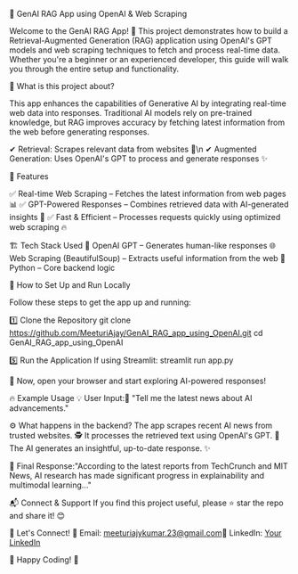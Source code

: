 🌟 GenAI RAG App using OpenAI & Web Scraping

Welcome to the GenAI RAG App! 🚀 This project demonstrates how to build a Retrieval-Augmented Generation (RAG) application using OpenAI's GPT models and web scraping techniques to fetch and process real-time data. Whether you're a beginner or an experienced developer, this guide will walk you through the entire setup and functionality.

📌 What is this project about?

This app enhances the capabilities of Generative AI by integrating real-time web data into responses. Traditional AI models rely on pre-trained knowledge, but RAG improves accuracy by fetching latest information from the web before generating responses.

✔ Retrieval: Scrapes relevant data from websites 📡\n
✔ Augmented Generation: Uses OpenAI's GPT to process and generate responses ✨

🚀 Features

✅ Real-time Web Scraping – Fetches the latest information from web pages 📊
✅ GPT-Powered Responses – Combines retrieved data with AI-generated insights 🤖
✅ Fast & Efficient – Processes requests quickly using optimized web scraping 🔥

🏗️ Tech Stack Used
🧠 OpenAI GPT – Generates human-like responses
🌐 Web Scraping (BeautifulSoup) – Extracts useful information from the web
🐍 Python – Core backend logic

🎯 How to Set Up and Run Locally

Follow these steps to get the app up and running:

1️⃣ Clone the Repository
git clone https://github.com/MeeturiAjay/GenAI_RAG_app_using_OpenAI.git
cd GenAI_RAG_app_using_OpenAI

5️⃣ Run the Application
If using Streamlit:
 streamlit run app.py
 

🎉 Now, open your browser and start exploring AI-powered responses!

🔥 Example Usage
💡 User Input:📝 "Tell me the latest news about AI advancements."

⚙️ What happens in the backend?
The app scrapes recent AI news from trusted websites. 🕵️
It processes the retrieved text using OpenAI's GPT. 🧠
The AI generates an insightful, up-to-date response. ✨

📜 Final Response:"According to the latest reports from TechCrunch and MIT News, AI research has made significant progress in explainability and multimodal learning..."


📬 Connect & Support
If you find this project useful, please ⭐ star the repo and share it! 😊

👥 Let's Connect!
📧 Email: meeturiajykumar.23@gmail.com💼 LinkedIn: [Your LinkedIn](https://www.linkedin.com/in/meeturi-ajay-kumar-a02743248/) 

🚀 Happy Coding! 🎉

